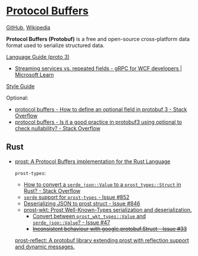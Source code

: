 # [Protocol Buffers](https://protobuf.dev/)
[GitHub](https://github.com/protocolbuffers/protobuf), [Wikipedia](https://en.wikipedia.org/wiki/Protocol_Buffers)

**Protocol Buffers (Protobuf)** is a free and open-source cross-platform data format used to serialize structured data.

[Language Guide (proto 3)](https://protobuf.dev/programming-guides/proto3/)
- [Streaming services vs. repeated fields - gRPC for WCF developers | Microsoft Learn](https://learn.microsoft.com/en-us/dotnet/architecture/grpc-for-wcf-developers/streaming-versus-repeated)

[Style Guide](https://protobuf.dev/programming-guides/style/)

Optional:
- [protocol buffers - How to define an optional field in protobuf 3 - Stack Overflow](https://stackoverflow.com/questions/42622015/how-to-define-an-optional-field-in-protobuf-3)
- [protocol buffers - Is it a good practice in protobuf3 using optional to check nullability? - Stack Overflow](https://stackoverflow.com/questions/69441101/is-it-a-good-practice-in-protobuf3-using-optional-to-check-nullability)

## Rust
- [prost: A Protocol Buffers implementation for the Rust Language](https://github.com/tokio-rs/prost)

  `prost-types`:
  - [How to convert a `serde_json::Value` to a `prost_types::Struct` in Rust? - Stack Overflow](https://stackoverflow.com/questions/76485311/how-to-convert-a-serde-jsonvalue-to-a-prost-typesstruct-in-rust)
  - [`serde` support for `prost-types` - Issue #852](https://github.com/tokio-rs/prost/issues/852)
  - [Deserializing JSON to prost struct - Issue #846](https://github.com/tokio-rs/prost/issues/846)
  - [prost-wkt: Prost Well-Known-Types serialization and deserialization.](https://github.com/fdeantoni/prost-wkt)
    - [Convert between `prost_wkt_types::Value` and `serde_json::Value`? - Issue #47](https://github.com/fdeantoni/prost-wkt/issues/47)
    - ~~[Inconsistent behaviour with google.protobuf.Struct - Issue #33](https://github.com/fdeantoni/prost-wkt/issues/33)~~
  
  [prost-reflect: A protobuf library extending prost with reflection support and dynamic messages.](https://github.com/andrewhickman/prost-reflect)